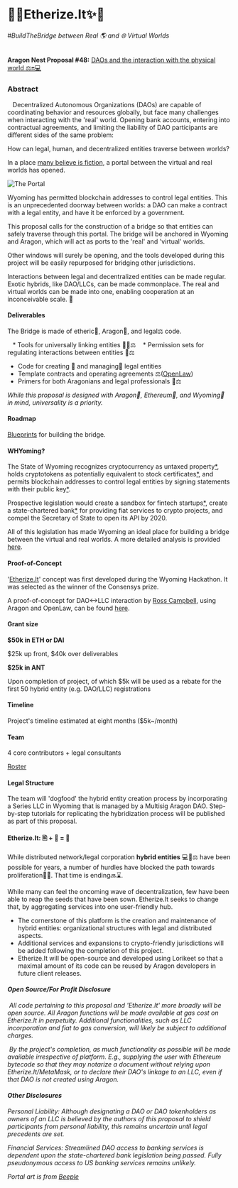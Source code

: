# **🌌✨Etherize.It✨🌌**
###### *#BuildTheBridge between Real 🌎 and 🌐 Virtual Worlds*
**Aragon Nest Proposal #48:** [DAOs and the interaction with the physical world ⚖🔛💻](https://github.com/aragon/nest/issues/48)

### Abstract

   Decentralized Autonomous Organizations (DAOs) are capable of coordinating behavior and resources globally, but face many challenges when interacting with the 'real' world. Opening bank accounts, entering into contractual agreements, and limiting the liability of DAO participants are different sides of the same problem:

   How can legal, human, and decentralized entities traverse between worlds?


 In a place [many believe is fiction](https://twitter.com/search?q=%23WyomingDoesntExist), a portal between the virtual and real worlds has opened.


![The Portal](http://aitheric.com/images/portal-s.jpg
 "The Portal between the Real and Virtual")

 Wyoming has permitted blockchain addresses to control legal entities. This is an unprecedented doorway between worlds: a DAO can make a contract with a legal entity, and have it be enforced by a government.

 This proposal calls for the construction of a bridge so that entities can safely traverse through this portal. The bridge will be anchored in Wyoming and Aragon, which will act as ports to the 'real' and 'virtual' worlds.

 Other windows will surely be opening, and the tools developed during this project will be easily repurposed for bridging other jurisdictions.

 Interactions between legal and decentralized entities can be made regular. Exotic hybrids, like DAO/LLCs, can be made commonplace. The real and virtual worlds can be made into one, enabling cooperation at an inconceivable scale. 🤯



#### Deliverables

The Bridge is made of etheric🦄, Aragon🦅, and legal⚖ code.

   * Tools for universally linking entities 🦄🦅⚖
   * Permission sets for regulating interactions between entities 🦅⚖
   * Code for creating 🦄 and managing🦅 legal entities
   * Template contracts and operating agreements ⚖([OpenLaw](https://openlaw.io))
   * Primers for both Aragonians and legal professionals 🦅⚖

*While this proposal is designed with Aragon🦅, Ethereum🦄, and Wyoming🌄 in mind, universality is a priority.*


####  Roadmap

   [Blueprints](https://cryptpad.fr/code/#/2/code/view/P0ObcNhRqSKTVtacdCvMTw-H7E7Hf+e9Fm9Tg5tBTA4/) for building the bridge.

#### WHYoming?

The State of Wyoming recognizes cryptocurrency as untaxed property[*](https://twitter.com/CaitlinLong_/status/1096116466259116032), holds cryptotokens as potentially equivalent to stock certificates[*](https://wyoleg.gov/Legislation/2019/HB0185), and permits blockchain addresses to control legal entities by signing statements with their public key[*](https://legiscan.com/WY/bill/HB0101/2018).

  Prospective legislation would create a sandbox for fintech startups[*](https://wyoleg.gov/Legislation/2019/HB0057), create a state-chartered bank[*](https://www.wyoleg.gov/InterimCommittee/2018/09-2018112919LSO-0055v0.8.pdf) for providing fiat services to crypto projects, and compel the Secretary of State to open its API by 2020.

   All of this legislation has made Wyoming an ideal place for building a bridge between the virtual and real worlds. A more detailed analysis is provided [here](https://docs.google.com/document/d/1dLkHGE-h_5Cpfy0Lq2DxLahBwKkqeyOp8pUTDrsSCNg/edit?usp=sharing).

#### Proof-of-Concept
   '[Etherize.It](https://devpost.com/software/etherize-it-daosprout)' concept was first developed during the Wyoming Hackathon. It was selected as the winner of the Consensys prize.

   A proof-of-concept for DAO<->LLC interaction by [Ross Campbell](https://twitter.com/r_ross_campbell), using Aragon and OpenLaw, can be found [here](https://blog.goodaudience.com/e-commerce-with-legal-and-blockchain-security-6f2ba6c244a3).

#### Grant size
**$50k in ETH or DAI**

$25k up front, $40k over deliverables

**$25k in ANT**

Upon completion of project, of which $5k will be used as a rebate for the first 50 hybrid entity (e.g. DAO/LLC) registrations

#### Timeline
Project's timeline estimated at eight months ($5k~/month)

#### Team
4 core contributors + legal consultants

[Roster](https://cryptpad.fr/code/#/2/code/view/dpl0dqitZstlQsc+7gtyDULMBnmKDzEMd2FZznuHGQM/)

#### Legal Structure
   The team will 'dogfood' the hybrid entity creation process by incorporating a Series LLC in Wyoming that is managed by a Multisig Aragon DAO. Step-by-step tutorials for replicating the hybridization process will be published as part of this proposal.

#### Etherize.It: 🖹 + 🦄 = 💎
While distributed network/legal corporation **hybrid entities** 💻🤝⚖ have been possible for years, a number of hurdles have blocked the path towards proliferation🚫🦄. That time is ending🔜⌛.

   While many can feel the oncoming wave of decentralization, few have been able to reap the seeds that have been sown. Etherize.It seeks to change that, by aggregating services into one user-friendly hub.
   * The cornerstone of this platform is the creation and maintenance of hybrid entities: organizational structures with legal and distributed aspects.
   * Additional services and expansions to crypto-friendly jurisdictions will be added following the completion of this project.
   * Etherize.It will be open-source and developed using Lorikeet so that a maximal amount of its code can be reused by Aragon developers in future client releases.


#### *Open Source/For Profit Disclosure*
 *All code pertaining to this proposal and 'Etherize.It' more broadly will be open source. All Aragon functions will be made available at gas cost on Etherize.It in perpetuity. Additional functionalities, such as LLC incorporation and fiat to gas conversion, will likely be subject to additional charges.*

 *By the project's completion, as much functionality as possible will be made  available irrespective of platform. E.g., supplying the user with Ethereum bytecode so that they may notarize a document without relying upon Etherize.It/MetaMask, or to declare their DAO's linkage to an LLC, even if that DAO is not created using Aragon.*

#### *Other Disclosures*

*Personal Liability: Although designating a DAO or DAO tokenholders as owners of an LLC is believed by the authors of this proposal to shield participants from personal liability, this remains uncertain until legal precedents are set.*

*Financial Services: Streamlined DAO access to banking services is dependent upon the state-chartered bank legislation being passed. Fully pseudonymous access to US banking services remains unlikely.*

*Portal art is from [Beeple](https://beeple-crap.com/everydays)*
